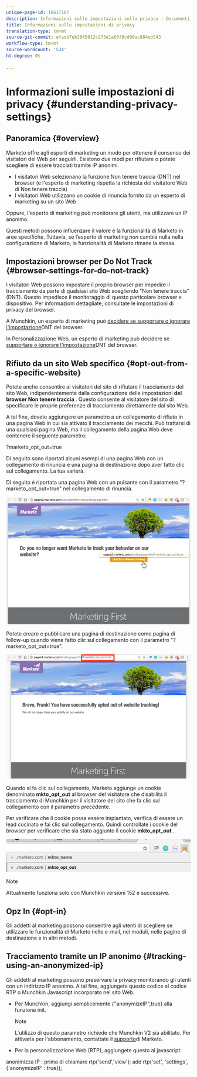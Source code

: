 ```yaml
---
unique-page-id: 10617187
description: Informazioni sulle impostazioni sulla privacy - Documenti Marketo - Documentazione del prodotto
title: Informazioni sulle impostazioni di privacy
translation-type: tm+mt
source-git-commit: efadb7eb3845012c273e1a60f9cd98ac884eb543
workflow-type: tm+mt
source-wordcount: '534'
ht-degree: 0%

---
```



# Informazioni sulle impostazioni di privacy {#understanding-privacy-settings}

## Panoramica {#overview}

Marketo offre agli esperti di marketing un modo per ottenere il consenso dei visitatori del Web per seguirli. Esistono due modi per rifiutare o potete scegliere di essere tracciati tramite IP anonimi.

* I visitatori Web selezionano la funzione Non tenere traccia (DNT) nel browser (e l&#39;esperto di marketing rispetta la richiesta del visitatore Web di Non tenere traccia)
* I visitatori Web utilizzano un cookie di rinuncia fornito da un esperto di marketing su un sito Web

Oppure, l&#39;esperto di marketing può monitorare gli utenti, ma utilizzare un IP anonimo.

Questi metodi possono influenzare il valore e la funzionalità di Marketo in aree specifiche. Tuttavia, se l’esperto di marketing *non* cambia nulla nella configurazione di Marketo, la funzionalità di Marketo rimane la stessa.

## Impostazioni browser per Do Not Track {#browser-settings-for-do-not-track}

I visitatori Web possono impostare il proprio browser per impedire il tracciamento da parte di qualsiasi sito Web scegliendo &quot;Non tenere traccia&quot; (DNT). Questo impedisce il monitoraggio di questo particolare browser e dispositivo. Per informazioni dettagliate, consultate le impostazioni di privacy del browser.

A Munchkin, un esperto di marketing può [decidere se supportare o ignorare l&#39;impostazione](edit-do-not-track-browser-support-settings.md)DNT del browser.

In Personalizzazione Web, un esperto di marketing può decidere se [supportare o ignorare l&#39;impostazione](/help/marketo/product-docs/web-personalization/getting-started/setting-web-personalization-to-do-not-track.md)DNT del browser.

## Rifiuto da un sito Web specifico {#opt-out-from-a-specific-website}

Potete anche consentire ai visitatori del sito di rifiutare il tracciamento del sito Web, indipendentemente dalla configurazione delle impostazioni **del browser Non tenere traccia** . Questo consente al visitatore del sito di specificare le proprie preferenze di tracciamento direttamente dal sito Web.

A tal fine, dovete aggiungere un parametro a un collegamento di rifiuto in una pagina Web in cui sia attivato il tracciamento dei mecchi. Può trattarsi di una qualsiasi pagina Web, ma il collegamento della pagina Web deve contenere il seguente parametro:

?marketo_opt_out=true

Di seguito sono riportati alcuni esempi di una pagina Web con un collegamento di rinuncia e una pagina di destinazione dopo aver fatto clic sul collegamento. La tua varierà.

Di seguito è riportata una pagina Web con un pulsante con il parametro &quot;?marketo_opt_out=true&quot; nel collegamento di rinuncia.

![](assets/opt-out-1.png)

Potete creare e pubblicare una pagina di destinazione come pagina di follow-up quando viene fatto clic sul collegamento con il parametro &quot;?marketo_opt_out=true&quot;.

![](assets/opt-out-2.png)

Quando si fa clic sul collegamento, Marketo aggiunge un cookie denominato **mkto_opt_out** al browser del visitatore che disabilita il tracciamento di Munchkin per il visitatore del sito che fa clic sul collegamento con il parametro precedente.

Per verificare che il cookie possa essere impiantato, verifica di essere un lead cucinato e fai clic sul collegamento. Quindi controllate i cookie del browser per verificare che sia stato aggiunto il cookie **mkto_opt_out** .

![](assets/opt-out-3.png)

>[!NOTE]
>
>Attualmente funziona solo con Munchkin versioni 152 e successive.

## Opz In {#opt-in}

Gli addetti al marketing possono consentire agli utenti di scegliere se utilizzare le funzionalità di Marketo nelle e-mail, nei moduli, nelle pagine di destinazione e in altri metodi.

## Tracciamento tramite un IP anonimo {#tracking-using-an-anonymized-ip}

Gli addetti al marketing possono preservare la privacy monitorando gli utenti con un indirizzo IP anonimo. A tal fine, aggiungete questo codice al codice RTP o Munchkin Javascript incorporato nel sito Web.

* Per Munchkin, aggiungi semplicemente {&quot;anonymizeIP&quot;,true} alla funzione init.

   >[!NOTE]
   >
   >L&#39;utilizzo di questo parametro richiede che Munchkin V2 sia abilitato. Per attivarla per l&#39;abbonamento, contattate il [supporto](http://nation.marketo.com/community/support_solutions)di Marketo.

* Per la personalizzazione Web (RTP), aggiungete questo al javascript:

anonimizza IP : prima di chiamare rtp(&#39;send&#39;,&#39;view&#39;); add rtp(&#39;set&#39;, &#39;settings&#39;, {&#39;anonymizeIP&#39; : true});

